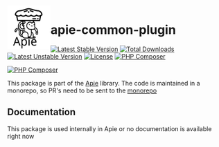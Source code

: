 <img src="https://raw.githubusercontent.com/apie-lib/apie-lib-monorepo/main/docs/apie-logo.svg" width="100px" align="left" />
<h1>apie-common-plugin</h1>






 [![Latest Stable Version](http://poser.pugx.org/apie/apie-common-plugin/v)](https://packagist.org/packages/apie/apie-common-plugin) [![Total Downloads](http://poser.pugx.org/apie/apie-common-plugin/downloads)](https://packagist.org/packages/apie/apie-common-plugin) [![Latest Unstable Version](http://poser.pugx.org/apie/apie-common-plugin/v/unstable)](https://packagist.org/packages/apie/apie-common-plugin) [![License](http://poser.pugx.org/apie/apie-common-plugin/license)](https://packagist.org/packages/apie/apie-common-plugin) [![PHP Composer](https://apie-lib.github.io/projectCoverage/coverage-apie-common-plugin.svg)](https://apie-lib.github.io/projectCoverage/app/packages/apie-common-plugin/index.html)  

[![PHP Composer](https://github.com/apie-lib/apie-common-plugin/actions/workflows/php.yml/badge.svg?event=push)](https://github.com/apie-lib/apie-common-plugin/actions/workflows/php.yml)

This package is part of the [Apie](https://github.com/apie-lib) library.
The code is maintained in a monorepo, so PR's need to be sent to the [monorepo](https://github.com/apie-lib/apie-lib-monorepo/pulls)

## Documentation
This package is used internally in Apie or no documentation is available right now
